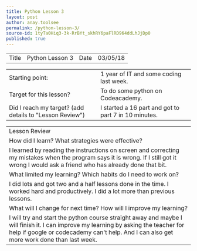 ```yaml
---
title: Python Lesson 3
layout: post
author: anay.toolsee
permalink: /python-lesson-3/
source-id: 1tyTa0Hiq3-3k-RrBYt_skhRY6paFlRD964ddLhJjDp0
published: true
---
```

<table>
  <tr>
    <td>Title</td>
    <td>Python Lesson 3</td>
    <td>Date</td>
    <td>03/05/18</td>
  </tr>
</table>


<table>
  <tr>
    <td>Starting point:</td>
    <td>1 year of IT and some coding last week.</td>
  </tr>
  <tr>
    <td>Target for this lesson?</td>
    <td>To do some python on Codeacademy.</td>
  </tr>
  <tr>
    <td>Did I reach my target? 
(add details to "Lesson Review")</td>
    <td>I started a 16 part and got to part 7 in 10 minutes.</td>
  </tr>
</table>


<table>
  <tr>
    <td>Lesson Review</td>
  </tr>
  <tr>
    <td>How did I learn? What strategies were effective? </td>
  </tr>
  <tr>
    <td>I learned by reading the instructions on screen and correcting my mistakes when the program says it is wrong. If I still got it wrong I would ask a friend who has already done that bit.</td>
  </tr>
  <tr>
    <td>What limited my learning? Which habits do I need to work on? </td>
  </tr>
  <tr>
    <td>I did lots and got two and a half lessons done in the time. I worked hard and productively. I did a lot more than previous lessons.</td>
  </tr>
  <tr>
    <td>What will I change for next time? How will I improve my learning?</td>
  </tr>
  <tr>
    <td>I will try and start the python course straight away and maybe I will finish it. I can improve my learning by asking the teacher for help if google or codecademy can't help. And I can also get more work done than last week.</td>
  </tr>
</table>



